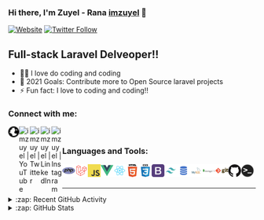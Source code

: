 ### Hi there, I'm Zuyel - Rana [imzuyel][website] 👋

[![Website](https://img.shields.io/website?label=imzuyel.com&style=for-the-badge&url=https://imzuyel.com?style=plastic&logo=appveyor)](http://imzuyel.com)
[![Twitter Follow](https://img.shields.io/twitter/follow/imzuyel?color=1DA1F2&logo=twitter&style=for-the-badge)](https://twitter.com/imzuyel)

## Full-stack Laravel Delveoper!!


- 👨‍💻 I love do coding and coding
- 🥅 2021 Goals: Contribute more to Open Source laravel projects
- ⚡ Fun fact: I love to coding and coding!!


### Connect with me:

[<img align="left" alt="imzuyel.com" width="22px" src="https://raw.githubusercontent.com/iconic/open-iconic/master/svg/globe.svg" />][website]
[<img align="left" alt="imzuyel | YouTube" width="22px" src="https://cdn.jsdelivr.net/npm/simple-icons@v3/icons/youtube.svg" />][youtube]
[<img align="left" alt="imzuyel | Twitter" width="22px" src="https://cdn.jsdelivr.net/npm/simple-icons@v3/icons/twitter.svg" />][twitter]
[<img align="left" alt="imzuyel | LinkedIn" width="22px" src="https://cdn.jsdelivr.net/npm/simple-icons@v3/icons/linkedin.svg" />][linkedin]
[<img align="left" alt="imzuyel | Instagram" width="22px" src="https://cdn.jsdelivr.net/npm/simple-icons@v3/icons/instagram.svg" />][instagram]

<br />

### Languages and Tools:


[<img align="left" alt="Php" width="26px" src="https://raw.githubusercontent.com/github/explore/80688e429a7d4ef2fca1e82350fe8e3517d3494d/topics/php/php.png" />][website]
[<img align="left" alt="Laravel" width="26px" src="https://raw.githubusercontent.com/github/explore/80688e429a7d4ef2fca1e82350fe8e3517d3494d/topics/laravel/laravel.png" />][website]
[<img align="left" alt="JavaScript" width="26px" src="https://raw.githubusercontent.com/github/explore/80688e429a7d4ef2fca1e82350fe8e3517d3494d/topics/javascript/javascript.png" />][website]
[<img align="left" alt="Vue" width="26px" src="https://raw.githubusercontent.com/github/explore/80688e429a7d4ef2fca1e82350fe8e3517d3494d/topics/vue/vue.png" />][website]
[<img align="left" alt="React" width="26px" src="https://raw.githubusercontent.com/github/explore/80688e429a7d4ef2fca1e82350fe8e3517d3494d/topics/react/react.png" />][website]
[<img align="left" alt="Html" width="26px" src="https://raw.githubusercontent.com/github/explore/80688e429a7d4ef2fca1e82350fe8e3517d3494d/topics/html/html.png" />][website]
[<img align="left" alt="CSS3" width="26px" src="https://raw.githubusercontent.com/github/explore/80688e429a7d4ef2fca1e82350fe8e3517d3494d/topics/css/css.png" />][website]
[<img align="left" alt="Bootstrap" width="26px" src="https://raw.githubusercontent.com/github/explore/80688e429a7d4ef2fca1e82350fe8e3517d3494d/topics/bootstrap/bootstrap.png" />][website]
[<img align="left" alt="Tailwind" width="26px" src="https://raw.githubusercontent.com/github/explore/80688e429a7d4ef2fca1e82350fe8e3517d3494d/topics/tailwind/tailwind.png" />][website]
[<img align="left" alt="SQL" width="26px" src="https://raw.githubusercontent.com/github/explore/80688e429a7d4ef2fca1e82350fe8e3517d3494d/topics/sql/sql.png" />][website]
[<img align="left" alt="MySQL" width="26px" src="https://raw.githubusercontent.com/github/explore/80688e429a7d4ef2fca1e82350fe8e3517d3494d/topics/mysql/mysql.png" />][website]
[<img align="left" alt="MongoDB" width="26px" src="https://raw.githubusercontent.com/github/explore/80688e429a7d4ef2fca1e82350fe8e3517d3494d/topics/mongodb/mongodb.png" />][website]
[<img align="left" alt="Git" width="26px" src="https://raw.githubusercontent.com/github/explore/80688e429a7d4ef2fca1e82350fe8e3517d3494d/topics/git/git.png" />][website]
[<img align="left" alt="GitHub" width="26px" src="https://raw.githubusercontent.com/github/explore/78df643247d429f6cc873026c0622819ad797942/topics/github/github.png" />][website]
[<img align="left" alt="Terminal" width="26px" src="https://raw.githubusercontent.com/github/explore/80688e429a7d4ef2fca1e82350fe8e3517d3494d/topics/terminal/terminal.png" />][website]

<br />
<br />

---



<details>
  <summary>:zap: Recent GitHub Activity</summary>
  
<!--START_SECTION:activity-->
1. 🗣 Commented on [#1](https://github.com/imzuyel?tab=overview)(https://github.com/imzuyel)



<!--END_SECTION:activity-->

</details>

<details>
  <summary>:zap: GitHub Stats</summary>

  <img align="left" alt="imzuyel's GitHub Stats" src="https://github-readme-stats.imzuyel.vercel.app/api?username=imzuyel&show_icons=true&hide_border=true" />

</details>

[website]: http://imzuyel.com
[twitter]: https://twitter.com/imzuyel
[youtube]: https://youtube.com/imzuyel
[instagram]: https://instagram.com/imzuyel
[linkedin]: https://linkedin.com/in/imzuyel

